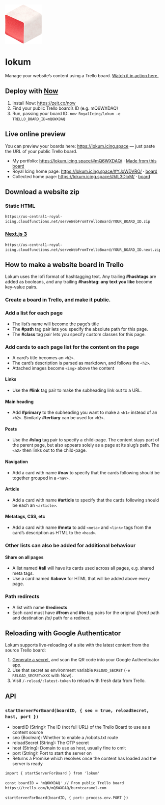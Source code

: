 ![Lokum logo](docs/lokum-128.png)

# lokum

Manage your website’s content using a Trello board. [Watch it in action here.](https://www.youtube.com/watch?v=GThjBRCbiBk)

## Deploy with [Now](https://zeit.co/now)

1. Install Now: https://zeit.co/now
2. Find your public Trello board’s ID (e.g. mQ6WXDAQ)
3. Run, passing your board ID: `now RoyalIcing/lokum -e TRELLO_BOARD_ID=mQ6WXDAQ`

## Live online preview

You can preview your boards here: https://lokum.icing.space — just paste the URL of your public Trello board.

- My portfolio: https://lokum.icing.space/#mQ6WXDAQ/ · [Made from this board](https://trello.com/b/mQ6WXDAQ/burntcaramel-com)
- Royal Icing home page: https://lokum.icing.space/#YJxWDVRO/ · [board](https://trello.com/b/YJxWDVRO/icingspace)
- Collected home page: https://lokum.icing.space/#kIL3DloM/ · [board](https://trello.com/b/kIL3DloM/collecteddesign)

## Download a website zip

### Static HTML

```
https://us-central1-royal-icing.cloudfunctions.net/serveWebFromTrelloBoard/YOUR_BOARD_ID.zip
```

### [Next.js 3](https://github.com/zeit/next.js)
```
https://us-central1-royal-icing.cloudfunctions.net/serveWebFromTrelloBoard/YOUR_BOARD_ID.next.zip
```

## How to make a website board in Trello

Lokum uses the lofi format of hashtagging text. Any trailing **#hashtags** are added as booleans, and any trailing **#hashtag: any text you like** become key-value pairs.

### Create a board in Trello, and make it public.

### Add a list for each page
- The list’s name will become the page’s title
- The **#path** tag pair lets you specify the absolute path for this page.
- The **#class** tag pair lets you specify custom classes for this page.

### Add cards to each page list for the content on the page
- A card’s title becomes an `<h2>`.
- The card’s description is parsed as markdown, and follows the `<h2>`.
- Attached images become `<img>` above the content

#### Links
- Use the **#link** tag pair to make the subheading link out to a URL.

#### Main heading
- Add **#primary** to the subheading you want to make a `<h1>` instead of an `<h2>`. Similarly **#tertiary** can be used for `<h3>`.

#### Posts
- Use the **#slug** tag pair to specify a child-page. The content stays part of the parent page, but also appears solely as a page at its slug’s path. The `<h2>` then links out to the child-page.

#### Navigation
- Add a card with name **#nav** to specify that the cards following should be together grouped in a `<nav>`.

#### Article
- Add a card with name **#article** to specify that the cards following should be each an `<article>`.

#### Metatags, CSS, etc
- Add a card with name **#meta** to add `<meta>` and `<link>` tags from the card’s description as HTML to the `<head>`. 

### Other lists can also be added for additional behaviour

#### Share on all pages
- A list named **#all** will have its cards used across all pages, e.g. shared meta tags.
- Use a card named **#above** for HTML that will be added above every page.

### Path redirects
- A list with name **#redirects**
- Each card must have **#from** and **#to** tag pairs for the original _(from)_ path and destination _(to)_ path for a redirect.

## Reloading with Google Authenticator

Lokum supports live-reloading of a site with the latest content from the source Trello board:

1. [Generate a secret](https://sedemo-mktb.rhcloud.com), and scan the QR code into your Google Authenticator app.
2. Use that secret as environment variable `RELOAD_SECRET` (`-e RELOAD_SECRET=XXX` with Now).
3. Visit `/-reload/:latest-token` to reload with fresh data from Trello.

## API

### `startServerForBoard(boardID, { seo = true, reloadSecret, host, port })`
- boardID (String): The ID (not full URL) of the Trello Board to use as a content source
- seo (Boolean): Whether to enable a /robots.txt route
- reloadSecret (String): The OTP secret
- host (String): Domain to use as host, usually fine to omit
- port (String): Port to start the server on
- Returns a Promise which resolves once the content has loaded and the server is ready

```
import { startServerForBoard } from 'lokum'

const boardID = 'mQ6WXDAQ' // From public Trello board https://trello.com/b/mQ6WXDAQ/burntcaramel-com

startServerForBoard(boardID, { port: process.env.PORT })
```
